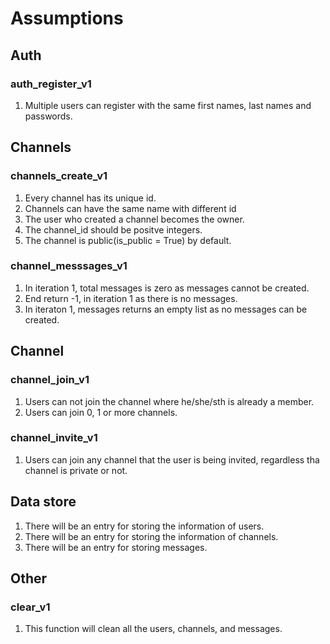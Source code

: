 # Assumptions
## Auth

### auth_register_v1

1. Multiple users can register with the same first names, last names and passwords.

## Channels

### channels_create_v1

1. Every channel has its unique id.
2. Channels can have the same name with different id
4. The user who created a channel becomes the owner.
5. The channel_id should be positve integers.
6. The channel is public(is_public = True) by default.

### channel_messsages_v1

1. In iteration 1, total messages is zero as messages cannot be created.
2. End return -1, in iteration 1 as there is no messages.
3. In iteraton 1, messages returns an empty list as no messages can be created.

## Channel

### channel_join_v1

1. Users can not join the channel where he/she/sth is already a member.
2. Users can join 0, 1 or more channels.

### channel_invite_v1

1. Users can join any channel that the user is being invited, regardless tha channel
   is private or not.

## Data store

1. There will be an entry for storing the information of users.
2. There will be an entry for storing the information of channels.
3. There will be an entry for storing messages.

## Other

### clear_v1

1. This function will clean all the users, channels, and messages.
